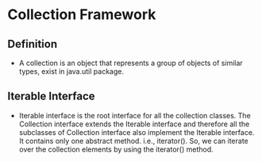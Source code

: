 # Collection Framework
## Definition 
- A collection is an object that represents a group of objects of similar types, exist in java.util package.

## Iterable Interface
- Iterable interface is the root interface for all the collection classes. The Collection interface extends the Iterable interface and therefore all the subclasses of Collection interface also implement the Iterable interface. It contains only one abstract method. i.e., iterator(). So, we can iterate over the collection elements by using the iterator() method.
